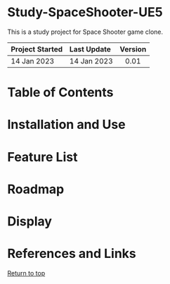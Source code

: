 # Study-SpaceShooter-UE5
This is a study project for Space Shooter game clone.

| Project Started | Last Update | Version |
| :-------------- | :---------- | :-----: |
| 14 Jan 2023     | 14 Jan 2023 | 0.01    |

# Table of Contents

# Installation and Use

# Feature List

# Roadmap

# Display

# References and Links

[Return to top](#study-spaceshooter-ue5)




